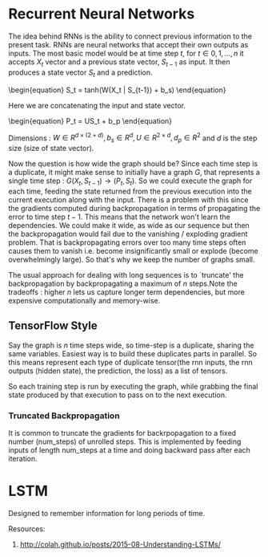 # Recurrent Neural Networks


The idea behind RNNs is the ability to connect previous information to the present task.
RNNs are neural networks that accept their own outputs as inputs.
The most basic model would be at time step $t$, for $t \in {0,1,...,n}$ it accepts $X_t$ vector and a previous state vector, $S_{t-1}$ as input.
It then produces a state vector $S_t$ and a prediction.

\begin{equation} 
S_t = tanh(W(X_t \| S_{t-1}) + b_s)
\end{equation}

Here we are concatenating the input and state vector.

\begin{equation} 
P_t = US_t + b_p
\end{equation}

Dimensions :
$W \in R^{d \times (2 + d)}, b_s \in R^d, U \in R^{2 \times d}, d_p \in R^2$  and $d$ is the step size (size of state vector).

Now the question is how wide the graph should be? Since each time step is a duplicate, it might make sense to initially have a graph $G$,
that represents a single time step : $G(X_t, S_{t-1}) \rightarrow (P_t, S_t)$.
So we could execute the graph for each time, feeding the state returned from the previous execution into the current execution along with the input. There is a problem with this since the gradients computed during backpropagation in terms of propagating the error to time step $t-1$. This means that the network won't learn the dependencies. We could make it wide, as wide as our sequence but then the backpropagation would fail due to the vanishing / exploding gradient problem. That is backpropagating errors over too many time steps often causes them to vanish i.e. become insignificantly small or explode (become overwhelmingly large). So that's why we keep the number of graphs small.

The usual approach for dealing with long sequences is to `truncate' the backpropagation by backpropagating a maximum of $n$ steps.Note the tradeoffs : higher $n$ lets us capture longer term dependencies, but more expensive computationally and memory-wise. 

## TensorFlow Style
Say the graph is $n$ time steps wide, so time-step is a duplicate, sharing the same variables.
Easiest way is to build these duplicates parts in parallel. So this means represent each type of duplicate tensor(the rnn inputs, the rnn outputs (hidden state), the prediction, the loss) as a list of tensors.

So each training step is run by executing the graph, while grabbing the final state produced by that execution to pass on to the next execution.

### Truncated Backpropagation
It is common to truncate the gradients for backrpopagation to a fixed number (num_steps) of unrolled steps. This is implemented by feeding inputs of length num_steps at a time and doing backward pass after each iteration.

# LSTM
Designed to remember information for long periods of time.

Resources:
1. http://colah.github.io/posts/2015-08-Understanding-LSTMs/

